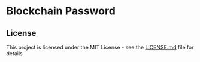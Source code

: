 # Blockchain Password

## License

This project is licensed under the MIT License - see the [LICENSE.md](LICENSE.md) file for details
